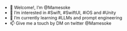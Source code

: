 - 👋 Welcome!, I’m @Mamesoke
- 👀 I’m interested in #Swift, #SwiftUI, #iOS and #Unity
- 🌱 I’m currently learning #LLMs and prompt engineering
- 📫 Give me a touch by DM on twitter @Mamesoke

<!---
Mamesoke/Mamesoke is a ✨ special ✨ repository because its `README.md` (this file) appears on your GitHub profile.
You can click the Preview link to take a look at your changes.
--->
